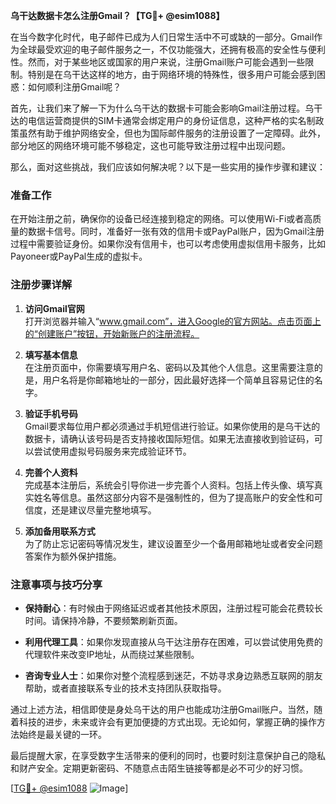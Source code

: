 **乌干达数据卡怎么注册Gmail？【TG💪+ @esim1088】**

在当今数字化时代，电子邮件已成为人们日常生活中不可或缺的一部分。Gmail作为全球最受欢迎的电子邮件服务之一，不仅功能强大，还拥有极高的安全性与便利性。然而，对于某些地区或国家的用户来说，注册Gmail账户可能会遇到一些限制。特别是在乌干达这样的地方，由于网络环境的特殊性，很多用户可能会感到困惑：如何顺利注册Gmail呢？

首先，让我们来了解一下为什么乌干达的数据卡可能会影响Gmail注册过程。乌干达的电信运营商提供的SIM卡通常会绑定用户的身份证信息，这种严格的实名制政策虽然有助于维护网络安全，但也为国际邮件服务的注册设置了一定障碍。此外，部分地区的网络环境可能不够稳定，这也可能导致注册过程中出现问题。

那么，面对这些挑战，我们应该如何解决呢？以下是一些实用的操作步骤和建议：

### 准备工作

在开始注册之前，确保你的设备已经连接到稳定的网络。可以使用Wi-Fi或者高质量的数据卡信号。同时，准备好一张有效的信用卡或PayPal账户，因为Gmail注册过程中需要验证身份。如果你没有信用卡，也可以考虑使用虚拟信用卡服务，比如Payoneer或PayPal生成的虚拟卡。

### 注册步骤详解

1. **访问Gmail官网**  
   打开浏览器并输入“www.gmail.com”，进入Google的官方网站。点击页面上的“创建账户”按钮，开始新账户的注册流程。

2. **填写基本信息**  
   在注册页面中，你需要填写用户名、密码以及其他个人信息。这里需要注意的是，用户名将是你邮箱地址的一部分，因此最好选择一个简单且容易记住的名字。

3. **验证手机号码**  
   Gmail要求每位用户都必须通过手机短信进行验证。如果你使用的是乌干达的数据卡，请确认该号码是否支持接收国际短信。如果无法直接收到验证码，可以尝试使用虚拟号码服务来完成验证环节。

4. **完善个人资料**  
   完成基本注册后，系统会引导你进一步完善个人资料。包括上传头像、填写真实姓名等信息。虽然这部分内容不是强制性的，但为了提高账户的安全性和可信度，还是建议尽量完整地填写。

5. **添加备用联系方式**  
   为了防止忘记密码等情况发生，建议设置至少一个备用邮箱地址或者安全问题答案作为额外保护措施。

### 注意事项与技巧分享

- **保持耐心**：有时候由于网络延迟或者其他技术原因，注册过程可能会花费较长时间。请保持冷静，不要频繁刷新页面。
  
- **利用代理工具**：如果你发现直接从乌干达注册存在困难，可以尝试使用免费的代理软件来改变IP地址，从而绕过某些限制。

- **咨询专业人士**：如果你对整个流程感到迷茫，不妨寻求身边熟悉互联网的朋友帮助，或者直接联系专业的技术支持团队获取指导。

通过上述方法，相信即使是身处乌干达的用户也能成功注册Gmail账户。当然，随着科技的进步，未来或许会有更加便捷的方式出现。无论如何，掌握正确的操作方法始终是最关键的一环。

最后提醒大家，在享受数字生活带来的便利的同时，也要时刻注意保护自己的隐私和财产安全。定期更新密码、不随意点击陌生链接等都是必不可少的好习惯。

[[TG💪+ @esim1088](https://t.me/s/esim1088) ![Image](https://i.postimg.cc/4NQfJmqS/Snipaste-2025-05-13-00-14-12.png)]